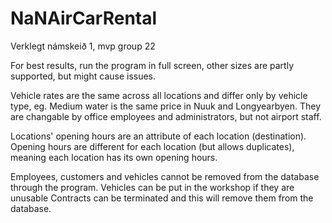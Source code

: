 # NaNAirCarRental
Verklegt námskeið 1, mvp group 22

For best results, run the program in full screen, other sizes are  partly supported, but might cause issues.

Vehicle rates are the same across all locations  and differ only by vehicle type, eg. Medium water is the same price in Nuuk and Longyearbyen.
They are changable by office employees and administrators, but not airport staff.

Locations' opening hours are an attribute of each location (destination). Opening hours are different for each location (but allows duplicates), 
meaning each location has its own opening hours.

Employees, customers and vehicles cannot be removed from the database through the program. Vehicles can be put in the workshop if they are unusable
Contracts can be terminated and this will remove them from the database.




